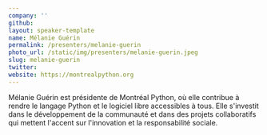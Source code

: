 ```yaml
---
company: ''
github:
layout: speaker-template
name: Mélanie Guérin
permalink: /presenters/melanie-guerin
photo_url: /static/img/presenters/melanie-guerin.jpeg
slug: melanie-guerin
twitter:
website: https://montrealpython.org
---
```


Mélanie Guérin est présidente de Montréal Python, où elle contribue à rendre le langage Python et le logiciel libre accessibles à tous. Elle s'investit dans le développement de la communauté et dans des projets collaboratifs qui mettent l'accent sur l'innovation et la responsabilité sociale.